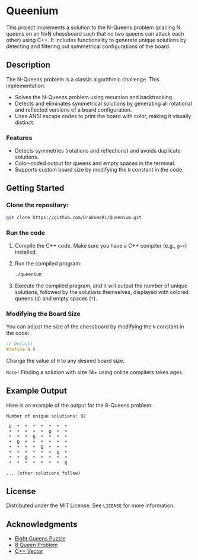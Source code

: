 # Queenium

This project implements a solution to the N-Queens problem (placing N queens on an NxN chessboard such that no two queens can attack each other) using C++. It includes functionality to generate unique solutions by detecting and filtering out symmetrical configurations of the board.

## Description

The N-Queens problem is a classic algorithmic challenge. This implementation:

- Solves the N-Queens problem using recursion and backtracking.
- Detects and eliminates symmetrical solutions by generating all rotational and reflected versions of a board configuration.
- Uses ANSI escape codes to print the board with color, making it visually distinct.

### Features

- Detects symmetries (rotations and reflections) and avoids duplicate solutions.
- Color-coded output for queens and empty spaces in the terminal.
- Supports custom board size by modifying the `N` constant in the code.

## Getting Started

### Clone the repository:

```sh
git clone https://github.com/OrakomoRi/Queenium.git
```

### Run the code

1. Compile the C++ code. Make sure you have a C++ compiler (e.g., `g++`) installed.

2. Run the compiled program:
	```bash
	./queenium
	```

3. Execute the compiled program, and it will output the number of unique solutions, followed by the solutions themselves, displayed with colored queens (`Q`) and empty spaces (`*`).

### Modifying the Board Size

You can adjust the size of the chessboard by modifying the `N` constant in the code:

```cpp
// Default
#define N 8
```

Change the value of `N` to any desired board size.

`Note!` Finding a solution with size 14+ using online compilers takes ages.

## Example Output

Here is an example of the output for the 8-Queens problem:

```less
Number of unique solutions: 92

 Q  *  *  *  *  *  *  * 
 *  *  *  *  *  Q  *  * 
 *  *  *  Q  *  *  *  * 
 *  Q  *  *  *  *  *  * 
 *  *  *  *  Q  *  *  * 
 *  *  *  *  *  *  Q  * 
 *  *  Q  *  *  *  *  * 
 *  *  *  *  *  *  *  Q 

... (other solutions follow)
```

## License

Distributed under the MIT License. See `LICENSE` for more information.

## Acknowledgments

* [Eight Gueens Puzzle](https://en.wikipedia.org/wiki/Eight_queens_puzzle)
* [8 Queen Problem](https://www.geeksforgeeks.org/8-queen-problem/)
* [C++ Vector](https://en.cppreference.com/w/cpp/container/vector)